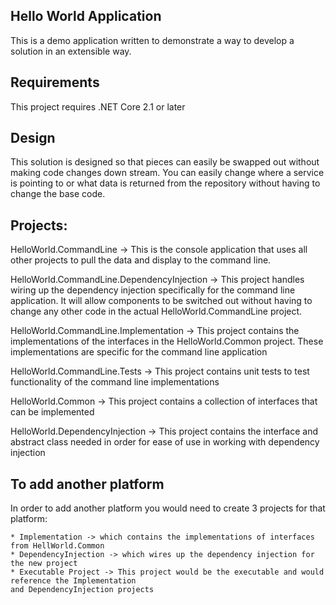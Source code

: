 ﻿Hello World Application
----

This is a demo application written to demonstrate a way to develop a solution in an extensible way.

Requirements
----

This project requires .NET Core 2.1 or later


Design
----

This solution is designed so that pieces can easily be swapped out without making code changes down stream. You
can easily change where a service is pointing to or what data is returned from the repository without having to change
the base code.


Projects:
----

HelloWorld.CommandLine -> This is the console application that uses all other projects to pull the
data and display to the command line. 

HelloWorld.CommandLine.DependencyInjection -> This project handles wiring up the dependency injection 
specifically for the command line application. It will allow components to be switched out without having
to change any other code in the actual HelloWorld.CommandLine project.

HelloWorld.CommandLine.Implementation -> This project contains the implementations of the interfaces in
the HelloWorld.Common project. These implementations are specific for the command line application

HelloWorld.CommandLine.Tests -> This project contains unit tests to test functionality of the command line implementations

HelloWorld.Common -> This project contains a collection of interfaces that can be implemented

HelloWorld.DependencyInjection -> This project contains the interface and abstract class needed in order
for ease of use in working with dependency injection


To add another platform
----
In order to add another platform you would need to create 3 projects for that platform:
    
    * Implementation -> which contains the implementations of interfaces from HellWorld.Common
    * DependencyInjection -> which wires up the dependency injection for the new project
    * Executable Project -> This project would be the executable and would reference the Implementation 
    and DependencyInjection projects
    